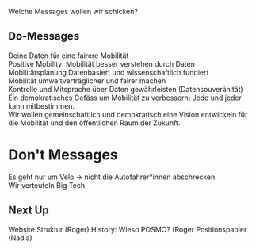 Welche Messages wollen wir schicken?

## Do-Messages
Deine Daten für eine fairere Mobilität       
Positive Mobility: Mobilität besser verstehen durch Daten        
Mobilitätsplanung Datenbasiert und wissenschaftlich fundiert        
Mobilität umweltverträglicher und fairer machen            
Kontrolle und Mitsprache über Daten gewährleisten (Datensouveränität)        
Ein demokratisches Gefäss um Mobilität zu verbessern: Jede und jeder kann mitbestimmen.          
Wir wollen gemeinschaftlich und demokratisch eine Vision entwickeln für die Mobilität und den öffentlichen Raum der Zukunft.     

# Don't Messages
Es geht nur um Velo -> nicht die Autofahrer\*innen abschrecken      
Wir verteufeln Big Tech       


## Next Up
Website Struktur (Roger)
History: Wieso POSMO? (Roger
Positionspapier (Nadia)
